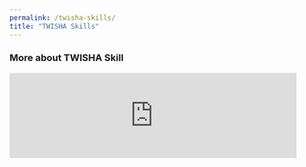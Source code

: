 ```yaml
---
permalink: /twisha-skills/
title: "TWISHA Skills"
---
```


### More about TWISHA Skill

<iframe src="https://docs.google.com/presentation/d/e/2PACX-1vRNw3bB2GjH1ptzK3gTidw3IkTQauTVWQ-9iepCtiEb5CndtYa_qvFG8MuX0jwFkWZdBT5BzXw2tKq_/embed?start=false&loop=false&delayms=5000" frameborder="0" width="100%" allowfullscreen="true" mozallowfullscreen="true" webkitallowfullscreen="true"></iframe>
